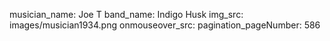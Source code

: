 musician_name: Joe T
band_name: Indigo Husk
img_src: images/musician1934.png
onmouseover_src: 
pagination_pageNumber: 586